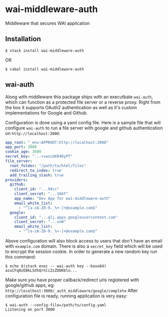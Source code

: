 # wai-middleware-auth

Middleware that secures WAI application

## Installation

```shell
$ stack install wai-middleware-auth
```
OR
```shell
$ cabal install wai-middleware-auth
```

## wai-auth

Along with middleware this package ships with an executbale `wai-auth`, which
can function as a protected file server or a reverse proxy. Right from the box
it supports OAuth2 authentication as well as it's custom implementations for
Google and Github.

Configuration is done using a yaml config file. Here is a sample file that will
configure `wai-auth` to run a file server with google and github authentication
on `http://localhost:3000`:

```yaml
app_root: "_env:APPROOT:http://localhost:3000"
app_port: 3000
cookie_age: 3600
secret_key: "...+vwscbKR4DyPT"
file_server:
  root_folder: "/path/to/html/files"
  redirect_to_index: true
  add_trailing_slash: true
providers:
  github:
    client_id: "...94cc"
    client_secret: "...166f"
    app_name: "Dev App for wai-middleware-auth"
    email_white_list:
      - "^[a-zA-Z0-9._%+-]+@example.com$"
  google:
    client_id: "...qlj.apps.googleusercontent.com"
    client_secret: "...oxW"
    email_white_list:
      - "^[a-zA-Z0-9._%+-]+@example.com$"
```

Above configuration will also block access to users that don't have an email
with `example.com` domain. There is also a `secret_key` field which will be used
to encrypt the session cookie. In order to generate a new random key run this command:

```shell
$ echo $(stack exec -- wai-auth key --base64)
azuCFq0zEBkLSXhQrhliZzZD8Kblo...
```

Make sure you have proper callback/redirect urls registered with google/github
apps, eg: `http://localhost:3000/_auth_middleware/google/complete` After
configuration file is ready, running application is very easy:

```shell
$ wai-auth --config-file=/path/to/config.yaml
Listening on port 3000
```

